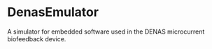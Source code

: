 # DenasEmulator
A simulator for embedded software used in the DENAS microcurrent biofeedback device.
